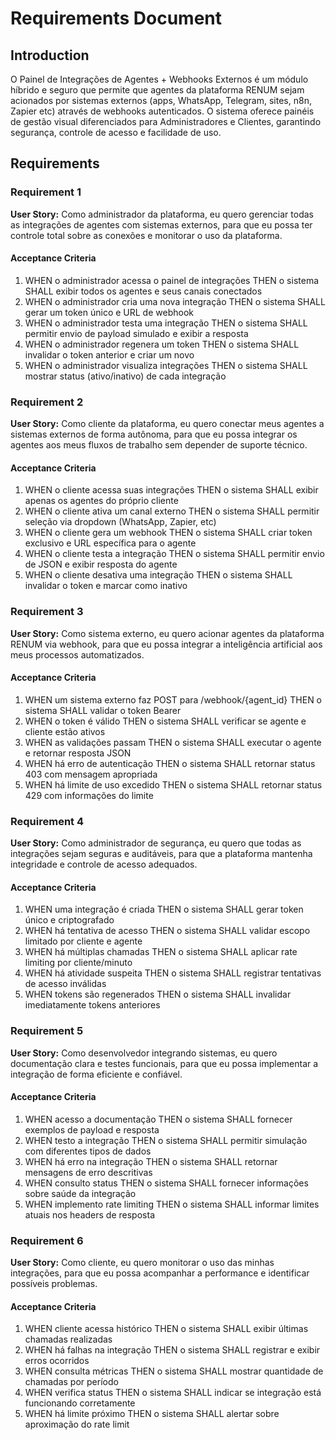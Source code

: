 # Requirements Document

## Introduction

O Painel de Integrações de Agentes + Webhooks Externos é um módulo híbrido e seguro que permite que agentes da plataforma RENUM sejam acionados por sistemas externos (apps, WhatsApp, Telegram, sites, n8n, Zapier etc) através de webhooks autenticados. O sistema oferece painéis de gestão visual diferenciados para Administradores e Clientes, garantindo segurança, controle de acesso e facilidade de uso.

## Requirements

### Requirement 1

**User Story:** Como administrador da plataforma, eu quero gerenciar todas as integrações de agentes com sistemas externos, para que eu possa ter controle total sobre as conexões e monitorar o uso da plataforma.

#### Acceptance Criteria

1. WHEN o administrador acessa o painel de integrações THEN o sistema SHALL exibir todos os agentes e seus canais conectados
2. WHEN o administrador cria uma nova integração THEN o sistema SHALL gerar um token único e URL de webhook
3. WHEN o administrador testa uma integração THEN o sistema SHALL permitir envio de payload simulado e exibir a resposta
4. WHEN o administrador regenera um token THEN o sistema SHALL invalidar o token anterior e criar um novo
5. WHEN o administrador visualiza integrações THEN o sistema SHALL mostrar status (ativo/inativo) de cada integração

### Requirement 2

**User Story:** Como cliente da plataforma, eu quero conectar meus agentes a sistemas externos de forma autônoma, para que eu possa integrar os agentes aos meus fluxos de trabalho sem depender de suporte técnico.

#### Acceptance Criteria

1. WHEN o cliente acessa suas integrações THEN o sistema SHALL exibir apenas os agentes do próprio cliente
2. WHEN o cliente ativa um canal externo THEN o sistema SHALL permitir seleção via dropdown (WhatsApp, Zapier, etc)
3. WHEN o cliente gera um webhook THEN o sistema SHALL criar token exclusivo e URL específica para o agente
4. WHEN o cliente testa a integração THEN o sistema SHALL permitir envio de JSON e exibir resposta do agente
5. WHEN o cliente desativa uma integração THEN o sistema SHALL invalidar o token e marcar como inativo

### Requirement 3

**User Story:** Como sistema externo, eu quero acionar agentes da plataforma RENUM via webhook, para que eu possa integrar a inteligência artificial aos meus processos automatizados.

#### Acceptance Criteria

1. WHEN um sistema externo faz POST para /webhook/{agent_id} THEN o sistema SHALL validar o token Bearer
2. WHEN o token é válido THEN o sistema SHALL verificar se agente e cliente estão ativos
3. WHEN as validações passam THEN o sistema SHALL executar o agente e retornar resposta JSON
4. WHEN há erro de autenticação THEN o sistema SHALL retornar status 403 com mensagem apropriada
5. WHEN há limite de uso excedido THEN o sistema SHALL retornar status 429 com informações do limite

### Requirement 4

**User Story:** Como administrador de segurança, eu quero que todas as integrações sejam seguras e auditáveis, para que a plataforma mantenha integridade e controle de acesso adequados.

#### Acceptance Criteria

1. WHEN uma integração é criada THEN o sistema SHALL gerar token único e criptografado
2. WHEN há tentativa de acesso THEN o sistema SHALL validar escopo limitado por cliente e agente
3. WHEN há múltiplas chamadas THEN o sistema SHALL aplicar rate limiting por cliente/minuto
4. WHEN há atividade suspeita THEN o sistema SHALL registrar tentativas de acesso inválidas
5. WHEN tokens são regenerados THEN o sistema SHALL invalidar imediatamente tokens anteriores

### Requirement 5

**User Story:** Como desenvolvedor integrando sistemas, eu quero documentação clara e testes funcionais, para que eu possa implementar a integração de forma eficiente e confiável.

#### Acceptance Criteria

1. WHEN acesso a documentação THEN o sistema SHALL fornecer exemplos de payload e resposta
2. WHEN testo a integração THEN o sistema SHALL permitir simulação com diferentes tipos de dados
3. WHEN há erro na integração THEN o sistema SHALL retornar mensagens de erro descritivas
4. WHEN consulto status THEN o sistema SHALL fornecer informações sobre saúde da integração
5. WHEN implemento rate limiting THEN o sistema SHALL informar limites atuais nos headers de resposta

### Requirement 6

**User Story:** Como cliente, eu quero monitorar o uso das minhas integrações, para que eu possa acompanhar a performance e identificar possíveis problemas.

#### Acceptance Criteria

1. WHEN cliente acessa histórico THEN o sistema SHALL exibir últimas chamadas realizadas
2. WHEN há falhas na integração THEN o sistema SHALL registrar e exibir erros ocorridos
3. WHEN consulta métricas THEN o sistema SHALL mostrar quantidade de chamadas por período
4. WHEN verifica status THEN o sistema SHALL indicar se integração está funcionando corretamente
5. WHEN há limite próximo THEN o sistema SHALL alertar sobre aproximação do rate limit
